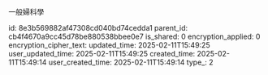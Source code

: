 一般婦科學



id: 8e3b569882af47308cd040bd74cedda1
parent_id: cb4f4670a9cc45d78be880538bbee0e7
is_shared: 0
encryption_applied: 0
encryption_cipher_text: 
updated_time: 2025-02-11T15:49:25
user_updated_time: 2025-02-11T15:49:25
created_time: 2025-02-11T15:49:14
user_created_time: 2025-02-11T15:49:14
type_: 2